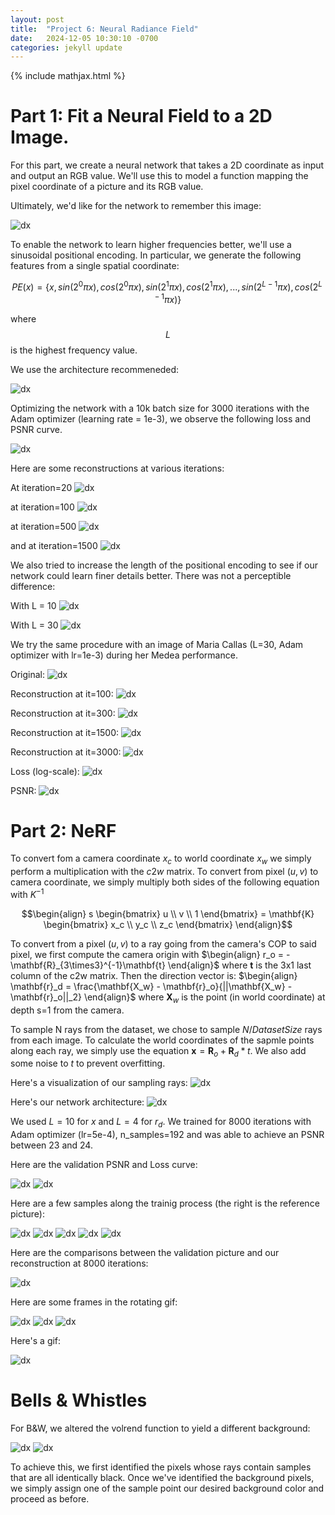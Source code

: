 ```yaml
---
layout: post
title:  "Project 6: Neural Radiance Field"
date:   2024-12-05 10:30:10 -0700
categories: jekyll update
---
```

{% include mathjax.html %}
$$\newcommand{\norm}[1]{\left\lVert#1\right\rVert}$$

# Part 1: Fit a Neural Field to a 2D Image.

For this part, we create a neural network that takes a 2D coordinate as input and output an RGB value. We'll use this to model a function mapping the pixel coordinate of a picture and its RGB value. 

Ultimately, we'd like for the network to remember this image:

![dx]({{site.baseurl}}/assets/finalproj/fox.jpg)

To enable the network to learn higher frequencies better, we'll use a sinusoidal positional encoding. In particular, we generate the following features from a single spatial coordinate:

$$ PE(x) = \{x, sin(2^0\pi x), cos(2^0\pi x),
        sin(2^1\pi x), cos(2^1\pi x), ..., sin(2^{L-1}\pi x), cos(2^{L-1}\pi x)\}  $$
		
where $$L$$ is the highest frequency value.

We use the architecture recommeneded:

![dx]({{site.baseurl}}/assets/finalproj/arch_part1.jpg)

Optimizing the network with a 10k batch size for 3000 iterations with the Adam optimizer (learning rate = 1e-3), we observe the following loss and PSNR curve.

![dx]({{site.baseurl}}/assets/finalproj/fox_loss)

Here are some reconstructions at various iterations:

At iteration=20
![dx]({{site.baseurl}}/assets/finalproj/fox_e20)

at iteration=100
![dx]({{site.baseurl}}/assets/finalproj/fox_e100)

at iteration=500
![dx]({{site.baseurl}}/assets/finalproj/fox_e500)

and at iteration=1500
![dx]({{site.baseurl}}/assets/finalproj/fox_e1500)

We also tried to increase the length of the positional encoding to see if our network could learn finer details better. There was not a perceptible difference:

With L = 10
![dx]({{site.baseurl}}/assets/finalproj/fox_e3000)

With L = 30
![dx]({{site.baseurl}}/assets/finalproj/fox_with_more_pe)


We try the same procedure with an image of Maria Callas (L=30, Adam optimizer with lr=1e-3) during her Medea performance.

Original: ![dx]({{site.baseurl}}/assets/finalproj/callas.jpg)

Reconstruction at it=100: ![dx]({{site.baseurl}}/assets/finalproj/callas_100)

Reconstruction at it=300: ![dx]({{site.baseurl}}/assets/finalproj/callas_300)

Reconstruction at it=1500: ![dx]({{site.baseurl}}/assets/finalproj/callas_1500)

Reconstruction at it=3000: ![dx]({{site.baseurl}}/assets/finalproj/callas_reconstruction)

Loss (log-scale): ![dx]({{site.baseurl}}/assets/finalproj/callas_loss)

PSNR:  ![dx]({{site.baseurl}}/assets/finalproj/callas_psnr)

# Part 2: NeRF

To convert fom a camera coordinate $x_c$ to world coordinate $x_w$ we simply perform a multiplication with the $c2w$ matrix. To convert from pixel $(u, v)$ to camera coordinate, we simply multiply both sides of the following equation with $K^{-1}$


$$\begin{align} s \begin{bmatrix} u \\ v \\ 1 \end{bmatrix} = \mathbf{K} \begin{bmatrix} x_c \\ y_c \\ z_c \end{bmatrix} \end{align}$$

To convert from a pixel $(u, v)$ to a ray going from the camera's COP to said pixel, we first compute the camera origin with $\begin{align} r_o =
      -\mathbf{R}_{3\times3}^{-1}\mathbf{t} \end{align}$ where $\mathbf{t}$ is the 3x1 last column of the c2w matrix. Then the direction vector is: $\begin{align} \mathbf{r}_d = \frac{\mathbf{X_w} - \mathbf{r}_o}{||\mathbf{X_w} -
      \mathbf{r}_o||_2} \end{align}$ where $\mathbf{X}_w$ is the point (in world coordinate) at depth s=1 from the camera.

To sample N rays from the dataset, we chose to sample $N / DatasetSize$ rays from each image. To calculate the world coordinates of the sapmle points along each ray, we simply use the equation $\mathbf{x} = \mathbf{R}_o + \mathbf{R}_d * t$. We also add some noise to $t$ to prevent overfitting.

Here's a visualization of our sampling rays:
![dx]({{site.baseurl}}/assets/finalproj/sampling_rays.jpg)

Here's our network architecture:
![dx]({{site.baseurl}}/assets/finalproj/part2_arch.png)

We used $L=10$ for $x$ and $L=4$ for $r_d$. We trained for 8000 iterations with Adam optimizer (lr=5e-4), n_samples=192 and was able to achieve an PSNR between 23 and 24.

Here are the validation PSNR and Loss curve:

![dx]({{site.baseurl}}/assets/finalproj/psnr_curve)
![dx]({{site.baseurl}}/assets/finalproj/loss_curve)

Here are a few samples along the trainig process (the right is the reference picture):

![dx]({{site.baseurl}}/assets/finalproj/1)
![dx]({{site.baseurl}}/assets/finalproj/2)
![dx]({{site.baseurl}}/assets/finalproj/3)
![dx]({{site.baseurl}}/assets/finalproj/4)
![dx]({{site.baseurl}}/assets/finalproj/5)

Here are the comparisons between the validation picture and our reconstruction at 8000 iterations:

![dx]({{site.baseurl}}/assets/finalproj/validation_comparisons)

Here are some frames in the rotating gif:

![dx]({{site.baseurl}}/assets/finalproj/truck-frame40.png) 
![dx]({{site.baseurl}}/assets/finalproj/truck-frame46.png)
![dx]({{site.baseurl}}/assets/finalproj/truck-frame52.png)

Here's a gif:

![dx]({{site.baseurl}}/assets/finalproj/rotating.gif)

# Bells & Whistles

For B&W, we altered the volrend function to yield a different background:

![dx]({{site.baseurl}}/assets/finalproj/teal_background)
![dx]({{site.baseurl}}/assets/finalproj/red_background)

To achieve this, we first identified the pixels whose rays contain samples that are all identically black. Once we've identified the background pixels, we simply assign one of the sample point our desired background color and proceed as before.
